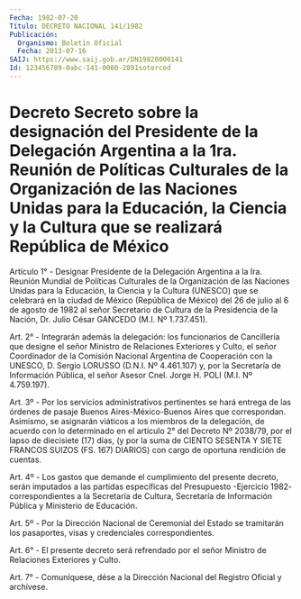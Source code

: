 ```yaml
---
Fecha: 1982-07-20
Título: DECRETO NACIONAL 141/1982
Publicación:
  Organismo: Boletín Oficial
  Fecha: 2013-07-16
SAIJ: https://www.saij.gob.ar/DN19820000141
Id: 123456789-0abc-141-0000-2891soterced
---
```

# Decreto Secreto sobre la designación del Presidente de la Delegación Argentina a la 1ra. Reunión de Políticas Culturales de la Organización de las Naciones Unidas para la Educación, la Ciencia y la Cultura que se realizará República de México

<a id="1"></a>
Artículo 1° - Designar Presidente de la Delegación Argentina a la Ira. Reunión Mundial de Políticas Culturales de la Organización de las Naciones Unidas para la Educación, la Ciencia y la Cultura (UNESCO) que se celebrará en la ciudad de México (República de México) del 26 de julio al 6 de agosto de 1982 al señor Secretario de Cultura de la Presidencia de la Nación, Dr. Julio César GANCEDO (M.I. Nº 1.737.451).

<a id="2"></a>
Art. 2° - Integrarán además la delegación: los funcionarios de Cancillería que designe el señor Ministro de Relaciones Exteriores y Culto, el señor Coordinador de la Comisión Nacional Argentina de Cooperación con la UNESCO, D. Sergio LORUSSO (D.N.I. Nº 4.461.107) y, por la Secretaría de Información Pública, el señor Asesor Cnel. Jorge H. POLI (M.I. Nº 4.759.197).

<a id="3"></a>
Art. 3º - Por los servicios administrativos pertinentes se hará entrega de las órdenes de pasaje Buenos Aires-México-Buenos Aires que correspondan. Asimismo, se asignarán viáticos a los miembros de la delegación, de acuerdo con lo determinado en el artículo 2° del Decreto Nº 2038/79, por el lapso de diecisiete (17) días, (y por la suma de CIENTO SESENTA Y SIETE FRANCOS SUIZOS (FS. 167) DIARIOS) con cargo de oportuna rendición de cuentas.

<a id="4"></a>
Art. 4º - Los gastos que demande el cumplimiento del presente decreto, serán imputados a las partidas específicas del Presupuesto -Ejercicio 1982- correspondientes a la Secretaría de Cultura, Secretaría de Información Pública y Ministerio de Educación.

<a id="5"></a>
Art. 5º - Por la Dirección Nacional de Ceremonial del Estado se tramitarán los pasaportes, visas y credenciales correspondientes.

<a id="6"></a>
Art. 6° - El presente decreto será refrendado por el señor Ministro de Relaciones Exteriores y Culto.

<a id="7"></a>
Art. 7° - Comuníquese, dése a la Dirección Nacional del Registro Oficial y archívese.